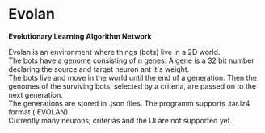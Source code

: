 # Evolan
**Evolutionary Learning Algorithm Network**

Evolan is an environment where things (bots) live in a 2D world.  
The bots have a genome consisting of n genes. A gene is a 32 bit number declaring the source and target neuron ant it's weight.  
The bots live and move in the world until the end of a generation. Then the genomes of the surviving bots, selected by a criteria, are passed on to the next generation.  
The generations are stored in .json files. The programm supports .tar.lz4 format (.EVOLAN).  
Currently many neurons, criterias and the UI are not supported yet.
